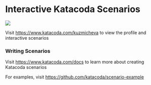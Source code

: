 # Interactive Katacoda Scenarios

[![](http://shields.katacoda.com/katacoda/kuzmicheva/count.svg)](https://www.katacoda.com/kuzmicheva "Get your profile on Katacoda.com")

Visit https://www.katacoda.com/kuzmicheva to view the profile and interactive scenarios

### Writing Scenarios
Visit https://www.katacoda.com/docs to learn more about creating Katacoda scenarios

For examples, visit https://github.com/katacoda/scenario-example
